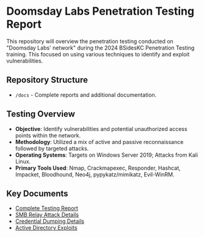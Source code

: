 # Doomsday Labs Penetration Testing Report

This repository will overview the penetration testing conducted on "Doomsday Labs' network" during the 2024 BSidesKC Penetration Testing training. This focused on using various techniques to identify and exploit vulnerabilities.

## Repository Structure

- `/docs` - Complete reports and additional documentation.

## Testing Overview

- **Objective**: Identify vulnerabilities and potential unauthorized access points within the network.
- **Methodology**: Utilized a mix of active and passive reconnaissance followed by targeted attacks.
- **Operating Systems**: Targets on Windows Server 2019; Attacks from Kali Linux.
- **Primary Tools Used**: Nmap, Crackmapexec, Responder, Hashcat, Impacket, Bloodhound, Neo4j, pypykatz/mimikatz, Evil-WinRM.

## Key Documents

- [Complete Testing Report](docs/report.md)
- [SMB Relay Attack Details](docs/findings/smb_relay.md)
- [Credential Dumping Details](docs/findings/credential_dumping.md)
- [Active Directory Exploits](docs/findings/active_directory.md)
